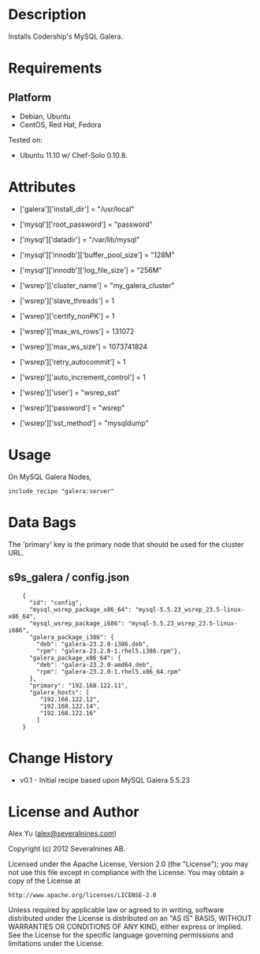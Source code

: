 Description
===========
Installs Codership's MySQL Galera.

Requirements
============

Platform
--------
* Debian, Ubuntu
* CentOS, Red Hat, Fedora

Tested on:

* Ubuntu 11.10 w/ Chef-Solo 0.10.8.

Attributes
==========

* ['galera']['install_dir'] = "/usr/local"

* ['mysql']['root_password'] = "password"
* ['mysql']['datadir']  = "/var/lib/mysql"
* ['mysql']['innodb']['buffer_pool_size'] = "128M"
* ['mysql']['innodb']['log_file_size'] = "256M"

* ['wsrep']['cluster_name'] = "my_galera_cluster"
* ['wsrep']['slave_threads'] = 1
* ['wsrep']['certify_nonPK'] = 1
* ['wsrep']['max_ws_rows'] = 131072
* ['wsrep']['max_ws_size'] = 1073741824
* ['wsrep']['retry_autocommit'] = 1
* ['wsrep']['auto_increment_control'] = 1
* ['wsrep']['user'] = "wsrep_sst" 
* ['wsrep']['password'] = "wsrep"
* ['wsrep']['sst_method'] = "mysqldump"


Usage
=====

On MySQL Galera Nodes,

	include_recipe "galera:server"

Data Bags
=========

The 'primary' key is the primary node that should be used for the cluster URL.

s9s_galera / config.json
-------------------------
		{
		  "id": "config",
		  "mysql_wsrep_package_x86_64": "mysql-5.5.23_wsrep_23.5-linux-x86_64",
		  "mysql_wsrep_package_i686": "mysql-5.5.23_wsrep_23.5-linux-i686",
		  "galera_package_i386": {
		  	"deb": "galera-23.2.0-i386.deb",
		  	"rpm": "galera-23.2.0-1.rhel5.i386.rpm"},  
		  "galera_package_x86_64": {
		  	"deb": "galera-23.2.0-amd64.deb",
		  	"rpm": "galera-23.2.0-1.rhel5.x86_64.rpm"
		  },
		  "primary": "192.168.122.11",
		  "galera_hosts": [
		     "192.168.122.12",
		     "192.168.122.14",
		     "192.168.122.16"
		    ]
		}

Change History
===============

* v0.1 - Initial recipe based upon MySQL Galera 5.5.23

License and Author
==================

Alex Yu (<alex@severalnines.com>)

Copyright (c) 2012 Severalnines AB.

Licensed under the Apache License, Version 2.0 (the "License");
you may not use this file except in compliance with the License.
You may obtain a copy of the License at

    http://www.apache.org/licenses/LICENSE-2.0

Unless required by applicable law or agreed to in writing, software
distributed under the License is distributed on an "AS IS" BASIS,
WITHOUT WARRANTIES OR CONDITIONS OF ANY KIND, either express or implied.
See the License for the specific language governing permissions and
limitations under the License.
